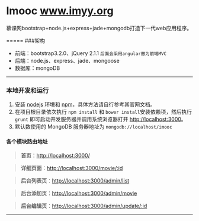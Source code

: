 Imooc
www.imyy.org
=====

慕课网bootstrap+node.js+express+jade+mongodb打造下一代web应用程序。

=====
###架构
 - 前端：bootstrap3.2.0、jQuery 2.1.1 `后面会采用angular做为前端MVC`
 - 后端：node.js、express、jade、mongoose
 - 数据库：mongoDB


------------------------------------
### 本地开发和运行

1. 安装 [nodejs](http://nodejs.org) 环境和 [npm](https://www.npmjs.org)，具体方法请自行参考其官网文档。
2. 在项目根目录依次执行 `npm install` 和 `bower install`安装依赖项，然后执行 `grunt` 即可启动开发服务器并调用系统浏览器打开 <http://localhost:3000>。
3. 默认数使用的 MongoDB 服务器地址为 `mongodb://localhost/imooc`

#### 各个模块路由地址

 >**首页**：[http://localhost:3000/](http://localhost:3000/)

 >**详细页面**：[http://localhost:3000/movie/:id](http://localhost:3000/movie/:id)

 >**后台列表页**：[http://localhost:3000/admin/list](http://localhost:3000/admin/list)

 >**后台添加页**：[http://localhost:3000/admin/movie](http://localhost:3000/admin/movie)

 >**后台编辑页**：[http://localhost:3000/admin/update/:id](http://localhost:3000/admin/update/:id)

--------------------------